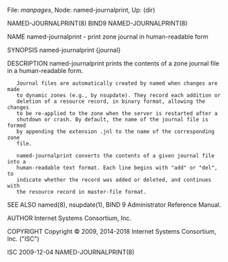 File: *manpages*,  Node: named-journalprint,  Up: (dir)

NAMED-JOURNALPRINT(8)                BIND9               NAMED-JOURNALPRINT(8)



NAME
       named-journalprint - print zone journal in human-readable form

SYNOPSIS
       named-journalprint {journal}

DESCRIPTION
       named-journalprint prints the contents of a zone journal file in a
       human-readable form.

       Journal files are automatically created by named when changes are made
       to dynamic zones (e.g., by nsupdate). They record each addition or
       deletion of a resource record, in binary format, allowing the changes
       to be re-applied to the zone when the server is restarted after a
       shutdown or crash. By default, the name of the journal file is formed
       by appending the extension .jnl to the name of the corresponding zone
       file.

       named-journalprint converts the contents of a given journal file into a
       human-readable text format. Each line begins with "add" or "del", to
       indicate whether the record was added or deleted, and continues with
       the resource record in master-file format.

SEE ALSO
       named(8), nsupdate(1), BIND 9 Administrator Reference Manual.

AUTHOR
       Internet Systems Consortium, Inc.

COPYRIGHT
       Copyright © 2009, 2014-2018 Internet Systems Consortium, Inc. ("ISC")



ISC                               2009-12-04             NAMED-JOURNALPRINT(8)
